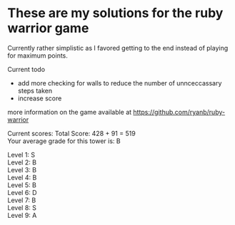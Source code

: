 # These are my solutions for the ruby warrior game

Currently rather simplistic as I favored getting to the end instead of playing for maximum points.

Current todo
* add more checking for walls to reduce the number of unnceccassary steps taken
* increase score

more information on the game available at https://github.com/ryanb/ruby-warrior


Current scores:
Total Score: 428 + 91 = 519                                                                                                                                                                                
Your average grade for this tower is: B                                                                                                                                                                    
                                                                                                                                                                                                           
  Level 1: S                                                                                                                                                                                               
  Level 2: B                                                                                                                                                                                               
  Level 3: B                                                                                                                                                                                               
  Level 4: B                                                                                                                                                                                               
  Level 5: B                                                                                                                                                                                               
  Level 6: D                                                                                                                                                                                               
  Level 7: B                                                                                                                                                                                               
  Level 8: S                                                                                                                                                                                               
  Level 9: A          